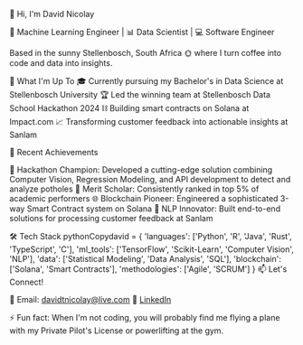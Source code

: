 👋 Hi, I'm David Nicolay

🤖 Machine Learning Engineer | 📊 Data Scientist | 💻 Software Engineer

Based in the sunny Stellenbosch, South Africa 🌞 where I turn coffee into code and data into insights.

🚀 What I'm Up To
🎓 Currently pursuing my Bachelor's in Data Science at Stellenbosch University
🏆 Led the winning team at Stellenbosch Data School Hackathon 2024
⛓️ Building smart contracts on Solana at Impact.com
📈 Transforming customer feedback into actionable insights at Sanlam


💪 Recent Achievements

🥇 Hackathon Champion: Developed a cutting-edge solution combining Computer Vision, Regression Modeling, and API development to detect and analyze potholes
🎯 Merit Scholar: Consistently ranked in top 5% of academic performers
🌐 Blockchain Pioneer: Engineered a sophisticated 3-way Smart Contract system on Solana
🤖 NLP Innovator: Built end-to-end solutions for processing customer feedback at Sanlam

🛠️ Tech Stack
pythonCopydavid = {
    'languages': ['Python', 'R', 'Java', 'Rust', 'TypeScript', 'C'],
    'ml_tools': ['TensorFlow', 'Scikit-Learn', 'Computer Vision', 'NLP'],
    'data': ['Statistical Modeling', 'Data Analysis', 'SQL'],
    'blockchain': ['Solana', 'Smart Contracts'],
    'methodologies': ['Agile', 'SCRUM']
}
📫 Let's Connect!

📧 Email: davidtnicolay@live.com
💼 [LinkedIn](https://www.linkedin.com/in/davidnicolay/)


⚡ Fun fact: When I'm not coding, you will probably find me flying a plane with my Private Pilot's License or powerlifting at the gym.
